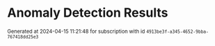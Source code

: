 # Anomaly Detection Results


<sup>Generated at 2024-04-15 11:21:48 for subscription with id `4913be3f-a345-4652-9bba-767418dd25e3`</sup>
